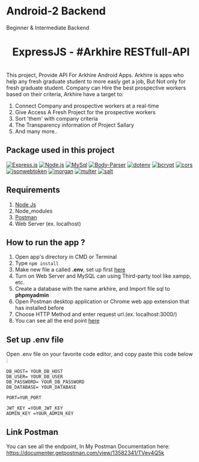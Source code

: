 # Android-2 Backend
Beginner & Intermediate Backend

<h1 align="center">ExpressJS - #Arkhire RESTfull-API</h1>

<br> This project, Provide API For Arkhire Android Apps. Arkhire is apps who help any fresh graduate student to more easly get a job, But Not only for fresh graduate
student. Company can Hire the best prospective workers based on their criteria, Arkhire have a target to:</br>
1. Connect Company and prospective workers at a real-time</br>
2. Give Access A Fresh Project for the prospective workers</br>
3. Sort 'them' with company criteria</br>
4. The Transparency information of Project Sallary</br>
5. And many more..</br>

## Package used in this project

[![Express.js](https://img.shields.io/badge/Express.js-4.17.1-orange.svg?style=rounded-square)](https://expressjs.com/en/starter/installing.html)
[![Node.js](https://img.shields.io/badge/Node.js-v.14.15.0-green.svg?style=rounded-square)](https://nodejs.org/)
[![MySql](https://img.shields.io/badge/Mysql-v.2.18.1-blue.svg?style=rounded-square)](https://www.npmjs.com/package/mysql)
[![Body-Parser](https://img.shields.io/badge/BodyParser-v.1.19.0-yellow.svg?style=rounded-square)](https://www.npmjs.com/package/body-parser)
[![dotenv](https://img.shields.io/badge/dotenv-v.8.2.0-cyan.svg?style=rounded-square)](https://www.npmjs.com/package/dotenv)
[![bcrypt](https://img.shields.io/badge/bycrypt-v.5.0.0-magenta.svg?style=rounded-square)](https://www.npmjs.com/package/bcrypt)
[![cors](https://img.shields.io/badge/cors-v.2.8.5-brown.svg?style=rounded-square)](https://www.npmjs.com/package/cors)
[![jsonwebtoken](https://img.shields.io/badge/jsonwebtoken-v.8.5.1-purple.svg?style=rounded-square)](https://www.npmjs.com/package/jsonwebtoken)
[![morgan](https://img.shields.io/badge/morgan-v.1.10.0-pink.svg?style=rounded-square)](https://www.npmjs.com/package/morgan)
[![multer](https://img.shields.io/badge/multer-v.1.4.2-red.svg?style=rounded-square)](https://www.npmjs.com/package/multer)
[![salt](https://img.shields.io/badge/salt-v.0.5.5-black.svg?style=rounded-square)](https://www.npmjs.com/package/multer)

## Requirements

1. <a href="https://nodejs.org/en/download/">Node Js</a>
2. Node_modules
3. <a href="https://www.getpostman.com/">Postman</a>
4. Web Server (ex. localhost)

## How to run the app ?

1. Open app's directory in CMD or Terminal
2. Type `npm install`
3. Make new file a called **.env**, set up first [here](#set-up-env-file)
4. Turn on Web Server and MySQL can using Third-party tool like xampp, etc.
5. Create a database with the name arkhire, and Import file sql to **phpmyadmin**
6. Open Postman desktop application or Chrome web app extension that has installed before
7. Choose HTTP Method and enter request url.(ex. localhost:3000/)
8. You can see all the end point [here](#link-postman)

## Set up .env file

Open .env file on your favorite code editor, and copy paste this code below :

```
DB_HOST= YOUR_DB_HOST
DB_USER= YOUR_DB_USER
DB_PASSWORD= YOUR_DB_PASSWORD
DB_DATABASE= YOUR_DATABASE

PORT=YUR_PORT

JWT_KEY =YOUR_JWT_KEY
ADMIN_KEY =YOUR_ADMIN_KEY
```

## Link Postman  

You can see all the endpoint, In My Postman Documentation here:
https://documenter.getpostman.com/view/13582341/TVev4Q5k
